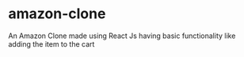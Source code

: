 # amazon-clone
An Amazon Clone made using React Js having basic functionality like adding the item to the cart
